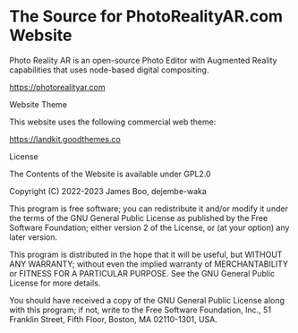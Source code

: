 # The Source for PhotoRealityAR.com Website

Photo Reality AR is an open-source Photo Editor with Augmented Reality capabilities that uses node-based digital compositing.

https://photorealityar.com

Website Theme

This website uses the following commercial web theme:

https://landkit.goodthemes.co

License

The Contents of the Website is available under GPL2.0

Copyright (C) 2022-2023 James Boo, dejembe-waka

This program is free software; you can redistribute it and/or
modify it under the terms of the GNU General Public License
as published by the Free Software Foundation; either version 2
of the License, or (at your option) any later version.

This program is distributed in the hope that it will be useful,
but WITHOUT ANY WARRANTY; without even the implied warranty of
MERCHANTABILITY or FITNESS FOR A PARTICULAR PURPOSE.  See the
GNU General Public License for more details.

You should have received a copy of the GNU General Public License
along with this program; if not, write to the Free Software
Foundation, Inc., 51 Franklin Street, Fifth Floor, Boston, MA  02110-1301, USA.

